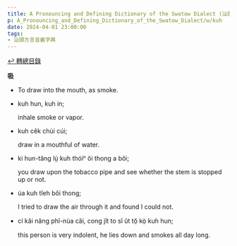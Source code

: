 ```yaml
---
title: A Pronouncing and Defining Dictionary of the Swatow Dialect (汕頭方言音義字典) / kuh
p: A_Pronouncing_and_Defining_Dictionary_of_the_Swatow_Dialect/w/kuh
date: 2024-04-01 23:00:00
tags: 
- 汕頭方言音義字典
---
```


[↩️ 轉總目錄](/A_Pronouncing_and_Defining_Dictionary_of_the_Swatow_Dialect)


**吸**
- To draw into the mouth, as smoke.

- kuh hun, kuh in;

  inhale smoke or vapor.

- kuh cêk chùi cúi;

  draw in a mouthful of water.

- ki hun-tâng lṳ́ kuh thóiⁿ ŏi thong a bŏi;

  you draw upon the tobacco pipe and see whether the stem is stopped up or not.

- úa kuh tîeh bŏi thong;

  I tried to draw the air through it and found I could not.

- cí kâi nâng phî-nùa căi, cong jît to sĭ ût tŏ̤ kò̤ kuh hun;

  this person is very indolent, he lies down and smokes all day long.
